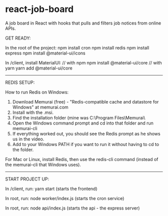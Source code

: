 # react-job-board
A job board in React with hooks that pulls and filters job notices from online APIs.

GET READY:

In the root of the project:
npm install cron
npm install redis
npm install express
npm install @material-ui/icons

In /client, install MaterialUI:
// with npm
npm install @material-ui/core
// with yarn
yarn add @material-ui/core

-------------------------------------------------

REDIS SETUP:

How to run Redis on Windows:

1) Download Memurai (free) - "Redis-compatible cache and datastore for Windows" at memurai.com
2) Install with the .msi.
3) Find the installation folder (mine was C:\\Program Files\Memurai\
4) Open the Windows command prompt and cd into that folder and run memurai-cli
5) If everything worked out, you should see the Redis prompt as he shows us in the video.
6) Add to your Windows PATH if you want to run it without having to cd to the folder.

For Mac or Linux, install Redis, then use the redis-cli command (instead of the memurai-cli that Windows uses).

-------------------------------------------------

START PROJECT UP:

In /client, run:
yarn start (starts the frontend)

In root, run:
node worker/index.js (starts the cron service)

In root, run:
node api/index.js (starts the api - the express server)

